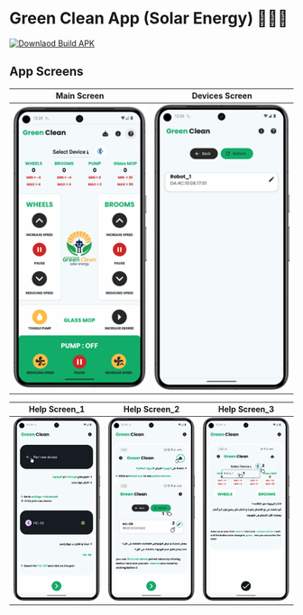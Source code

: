 # Green Clean App (Solar Energy) 🍏🧹🌞
[![Downlaod Build APK](https://github.com/Osama-Abd-El-Mohsen/Green-Clean-App/actions/workflows/build.yml/badge.svg)](https://github.com/Osama-Abd-El-Mohsen/Green-Clean-App/actions/workflows/build.yml)
## App Screens

|Main Screen|Devices Screen|
|--|--|
|![Main Screen](Assets/00.png)|![Devices Screen](Assets/04.png)|

|Help Screen_1|Help Screen_2|Help Screen_3|
|--|--|--|
|![Help Screen_1](Assets/01.png)|![Help Screen_2](Assets/02.png)|![Help Screen_3](Assets/03.png)|
